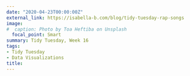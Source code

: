 ```yaml
---
date: "2020-04-23T00:00:00Z"
external_link: https://isabella-b.com/blog/tidy-tuesday-rap-songs
image:
#  caption: Photo by Toa Heftiba on Unsplash
  focal_point: Smart
summary: Tidy Tuesday, Week 16
tags:
- Tidy Tuesday
- Data Visualizations
title: 
---
```

